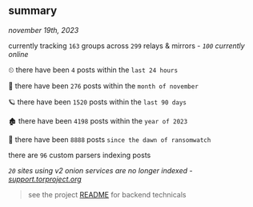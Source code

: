 
## summary
_november 19th, 2023_

currently tracking `163` groups across `299` relays & mirrors - _`100` currently online_

⏲ there have been `4` posts within the `last 24 hours`

🦈 there have been `276` posts within the `month of november`

🪐 there have been `1520` posts within the `last 90 days`

🏚 there have been `4198` posts within the `year of 2023`

🦕 there have been `8888` posts `since the dawn of ransomwatch`

there are `96` custom parsers indexing posts

_`20` sites using v2 onion services are no longer indexed - [support.torproject.org](https://support.torproject.org/onionservices/v2-deprecation/)_

> see the project [README](https://github.com/joshhighet/ransomwatch#ransomwatch--) for backend technicals
